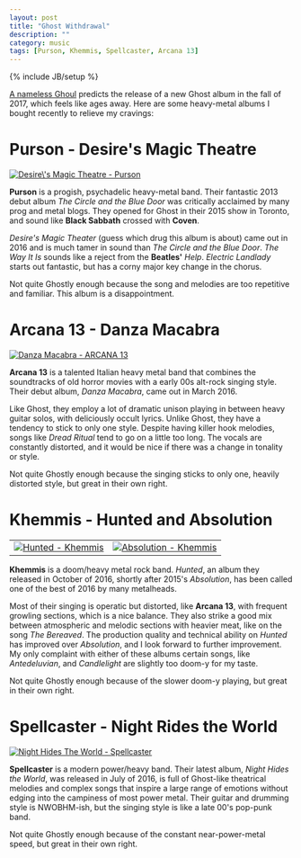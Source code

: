 ```yaml
---
layout: post
title: "Ghost Withdrawal"
description: ""
category: music 
tags: [Purson, Khemmis, Spellcaster, Arcana 13]
---
```

{% include JB/setup %}

[A nameless Ghoul](http://loudwire.com/ghost-new-album-fall-2017/) predicts the release of a new Ghost album in the fall of 2017, which feels like ages away. Here are some heavy-metal albums I bought recently to relieve my cravings:  


Purson - Desire's Magic Theatre
===============================

<a href="https://play.google.com/store/music/album/Purson_Desire_s_Magic_Theatre?id=Btnpassqgrwqxyftqqyifxzwpzq"><img src="https://lh3.googleusercontent.com/YA0JGi0nWzg7N_M55ZWC16TKAu1hKIVJ6NF7t4XJLbGqL1mEcrJsG9nw-57BVpVSMDgtC402qPk=w300" alt=" Desire\'s Magic Theatre - Purson"></a>

**Purson** is a progish, psychadelic heavy-metal band. Their fantastic 2013 debut album *The Circle and the Blue Door* was critically acclaimed by many prog and metal blogs. They opened for Ghost in their 2015 show in Toronto, and sound like **Black Sabbath** crossed with **Coven**. 

*Desire's Magic Theater* (guess which drug this album is about) came out in 2016 and is much tamer in sound than *The Circle and the Blue Door*. *The Way It Is* sounds like a reject from the **Beatles'** *Help*. *Electric Landlady* starts out fantastic, but has a corny major key change in the chorus. 

Not quite Ghostly enough because the song and melodies are too repetitive and familiar. This album is a disappointment. 

Arcana 13 - Danza Macabra
=========================

<a href="https://arcana13.bandcamp.com/album/danza-macabra"><img src="https://f4.bcbits.com/img/a2060865427_14.jpg" alt="Danza Macabra - ARCANA 13"></a>

**Arcana 13** is a talented Italian heavy metal band that combines the soundtracks of old horror movies with a early 00s alt-rock singing style. Their debut album, *Danza Macabra*, came out in March 2016.

Like Ghost, they employ a lot of dramatic unison playing in between heavy guitar solos, with deliciously occult lyrics. Unlike Ghost, they have a tendency to stick to only one style. Despite having killer hook melodies, songs like *Dread Ritual* tend to go on a little too long. The vocals are constantly distorted, and it would be nice if there was a change in tonality or style.

Not quite Ghostly enough because the singing sticks to only one, heavily distorted style, but great in their own right.

Khemmis - Hunted and Absolution
===============================



<table><tr>
<td><a href="http://listen.20buckspin.com/album/hunted-2"><img src="http://f4.bcbits.com/img/a0971559505_14.jpg" alt="Hunted - Khemmis"></a></td>
<td><a href="https://khemmis.bandcamp.com/album/absolution"><img src="https://f4.bcbits.com/img/a1898116533_14.jpg" alt="Absolution - Khemmis"></a></td></tr></table>

**Khemmis** is a doom/heavy metal rock band. *Hunted*, an album they released in October of 2016, shortly after 2015's *Absolution*, has been called one of the best of 2016 by many metalheads.

Most of their singing is operatic but distorted, like **Arcana 13**, with frequent growling sections, which is a nice balance. They also strike a good mix between atmospheric and melodic sections with heavier meat, like on the song *The Bereaved*. The production quality and technical ability on *Hunted* has improved over *Absolution*, and I look forward to further improvement. My only complaint with either of these albums certain songs, like *Antedeluvian*, and *Candlelight* are slightly too doom-y for my taste.
 
Not quite Ghostly enough because of the slower doom-y playing, but great in their own right.

Spellcaster - Night Rides the World
===================================

<a href="https://spellcasterpdx.bandcamp.com/album/night-hides-the-world"><img src="https://f4.bcbits.com/img/a4253745915_14.jpg" alt="Night Hides The World - Spellcaster"></a>

**Spellcaster** is a modern power/heavy band. Their latest album, *Night Hides the World*, was released in July of 2016, is full of Ghost-like theatrical melodies and complex songs that inspire a large range of emotions without edging into the campiness of most power metal. Their guitar and drumming style is NWOBHM-ish, but the singing style is like a late 00's pop-punk band.

Not quite Ghostly enough because of the constant near-power-metal speed, but great in their own right.  



